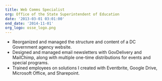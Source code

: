 ```yaml
---
title: Web Comms Specialist
org: Office of the State Superintendent of Education
date: '2013-03-01 03:01:00'
end_date: '2014-11-01'
org_logo: osse_logo.png
---
```


* Reorganized and managed the structure and content of a DC Government agency website.
* Designed and managed email newsletters with GovDelivery and MailChimp, along with multiple one-time distributions for events and special programs.
* Trained employees on solutions I created with Eventbrite, Google Drive, Microsoft Office, and Sharepoint.
